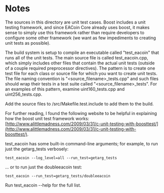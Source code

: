 # Notes
The sources in this directory are unit test cases.  Boost includes a
unit testing framework, and since EACoin Core already uses boost, it makes
sense to simply use this framework rather than require developers to
configure some other framework (we want as few impediments to creating
unit tests as possible).

The build system is setup to compile an executable called "test_eacoin"
that runs all of the unit tests.  The main source file is called
test_eacoin.cpp, which simply includes other files that contain the
actual unit tests (outside of a couple required preprocessor
directives).  The pattern is to create one test file for each class or
source file for which you want to create unit tests.  The file naming
convention is "<source_filename>_tests.cpp" and such files should wrap
their tests in a test suite called "<source_filename>_tests".  For an
examples of this pattern, examine uint160_tests.cpp and
uint256_tests.cpp.

Add the source files to /src/Makefile.test.include to add them to the build.

For further reading, I found the following website to be helpful in
explaining how the boost unit test framework works:
[http://www.alittlemadness.com/2009/03/31/c-unit-testing-with-boosttest/](http://www.alittlemadness.com/2009/03/31/c-unit-testing-with-boosttest/).

test_eacoin has some built-in command-line arguments; for
example, to run just the getarg_tests verbosely:

    test_eacoin --log_level=all --run_test=getarg_tests

... or to run just the doubleeacoin test:

    test_eacoin --run_test=getarg_tests/doubleeacoin

Run  test_eacoin --help   for the full list.

